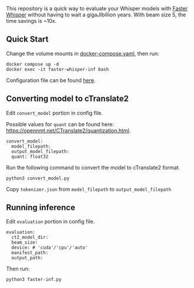 This repository is a quick way to evaluate your Whisper models with [Faster Whisper](https://github.com/SYSTRAN/faster-whisper) without having to wait a gigaJIbillion years. With beam size 5, the time savings is ~10x.


## Quick Start
Change the volume mounts in [docker-compose.yaml](docker-compose.yaml), then run:
```
docker compose up -d
docker exec -it faster-whisper-inf bash
```
Configuration file can be found [here](config.yaml).
## Converting model to cTranslate2
Edit `convert_model` portion in config file. 

Possible values for `quant` can be found here: https://opennmt.net/CTranslate2/quantization.html.
```
convert_model:
  model_filepath:
  output_model_filepath:
  quant: float32 
```
Run the following command to convert the model to cTranslate2 format.
```
python3 convert_model.py
```
Copy `tokenizer.json` from `model_filepath` to `output_model_filepath`

## Running inference
Edit `evaluation` portion in config file. 
```
evaluation:
  ct2_model_dir:
  beam_size:
  device: # 'cuda'/'cpu'/'auto'
  manifest_path:
  output_path:
```
Then run:
```
python3 faster-inf.py
```
